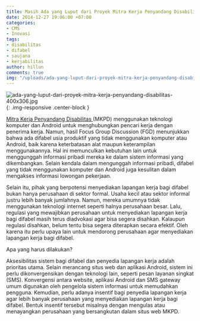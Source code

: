 ```yaml
---
title: Masih Ada yang Luput dari Proyek Mitra Kerja Penyandang Disabilitas
date: 2014-12-27 19:06:00 +07:00
categories:
- CMS
- Inovasi
tags:
- disabilitas
- difabel
- saujana
- kerjabilitas
author: hillun
comments: true
img: "/uploads/ada-yang-luput-dari-proyek-mitra-kerja-penyandang-disabilitas-400x306.jpg"
---
```


![ada-yang-luput-dari-proyek-mitra-kerja-penyandang-disabilitas-400x306.jpg](/uploads/ada-yang-luput-dari-proyek-mitra-kerja-penyandang-disabilitas-400x306.jpg){: .img-responsive .center-block }

[Mitra Kerja Penyandang Disabilitas ](http://ciptamedia.org/mitra-kerja-penyandang-disabilitas/)(MKPD) menggunakan teknologi komputer dan Android untuk menghubungkan pencari kerja dengan penerima kerja. Namun, hasil Focus Group Discussion (FGD) menunjukkan bahwa ada difabel usia produktif yang tidak menggunakan komputer atau Android, baik karena keterbatasan alat maupun keterampilan menggunakannya. Hal ini memunculkan kebutuhan lain untuk menggunggah informasi pribadi mereka ke dalam sistem informasi yang dikembangkan. Selain kendala dalam mengunggah informasi pribadi, difabel yang tidak menggunakan komputer dan Android juga kesulitan dalam mengakses informasi lowongan pekerjaan.

Selain itu, pihak yang berpotensi menyediakan lapangan kerja bagi difabel bukan hanya perusahaan di sektor formal. Usaha kecil atau sektor informal justru lebih banyak jumlahnya. Namun, mereka umumnya tidak menggunakan teknologi internet seperti halnya perusahaan besar. Lalu, regulasi yang mewajibkan perusahaan untuk menyediakan lapangan kerja bagi difabel masih terus diadvokasi agar bisa segera disahkan. Kalaupun regulasi disahkan, belum tentu bisa segera diterapkan secara efektif. Oleh karena itu perlu upaya lain untuk mendorong perusahaan agar menyediakan lapangan kerja bagi difabel.

Apa yang harus dilakukan?

Aksesibilitas sistem bagi difabel dan penyedia lapangan kerja adalah prioritas utama. Selain merancang situs web dan aplikasi Android, sistem ini perlu dikonvergensikan dengan teknologi lain, seperti pesan layanan singkat (SMS). Konvergensi antara website, aplikasi Android dan SMS gateway umum digunakan oleh pengelola sistem informasi untuk memudahkan pengguna. Kemudian, perlu adanya insentif bagi penyedia lapangan kerja agar lebih banyak perusahaan yang menyediakan lapangan kerja bagi difabel. Bentuk insentif tersebut misalnya dengan mengulas atau menayangkan perusahaan yang bersangkutan dalam situs web MKPD.